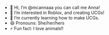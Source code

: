 - 👋 Hi, I’m @mcannaaa you can call me Anna!
- 👀 I’m interested in Roblox, and creating UCGs!
- 🌱 I’m currently learning how to make UCGs.
- 😄 Pronouns: She/her/hers
- ⚡ Fun fact: I love animals!!

<!---
mcannaaa/mcannaaa is a ✨ special ✨ repository because its `README.md` (this file) appears on your GitHub profile.
You can click the Preview link to take a look at your changes.
--->
